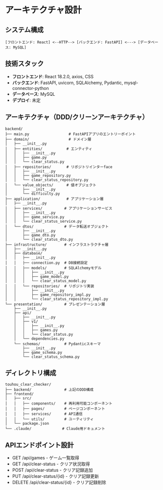# アーキテクチャ設計

## システム構成
```
[フロントエンド: React] <--HTTP--> [バックエンド: FastAPI] <---> [データベース: MySQL]
```

## 技術スタック
- **フロントエンド**: React 18.2.0, axios, CSS
- **バックエンド**: FastAPI, uvicorn, SQLAlchemy, Pydantic, mysql-connector-python
- **データベース**: MySQL
- **デプロイ**: 未定

## アーキテクチャ（DDD/クリーンアーキテクチャ）
```
backend/
├── main.py                  # FastAPIアプリのエントリーポイント
├── domain/                  # ドメイン層
│   ├── __init__.py
│   ├── entities/           # エンティティ
│   │   ├── __init__.py
│   │   ├── game.py
│   │   └── clear_status.py
│   ├── repositories/       # リポジトリインターface
│   │   ├── __init__.py
│   │   ├── game_repository.py
│   │   └── clear_status_repository.py
│   └── value_objects/      # 値オブジェクト
│       ├── __init__.py
│       └── difficulty.py
├── application/            # アプリケーション層
│   ├── __init__.py
│   ├── services/          # アプリケーションサービス
│   │   ├── __init__.py
│   │   ├── game_service.py
│   │   └── clear_status_service.py
│   └── dtos/              # データ転送オブジェクト
│       ├── __init__.py
│       ├── game_dto.py
│       └── clear_status_dto.py
├── infrastructure/        # インフラストラクチャ層
│   ├── __init__.py
│   ├── database/
│   │   ├── __init__.py
│   │   ├── connection.py  # DB接続設定
│   │   ├── models/        # SQLAlchemyモデル
│   │   │   ├── __init__.py
│   │   │   ├── game_model.py
│   │   │   └── clear_status_model.py
│   │   └── repositories/  # リポジトリ実装
│   │       ├── __init__.py
│   │       ├── game_repository_impl.py
│   │       └── clear_status_repository_impl.py
└── presentation/          # プレゼンテーション層
    ├── __init__.py
    ├── api/
    │   ├── __init__.py
    │   ├── v1/
    │   │   ├── __init__.py
    │   │   ├── games.py
    │   │   └── clear_status.py
    │   └── dependencies.py
    └── schemas/           # Pydanticスキーマ
        ├── __init__.py
        ├── game_schema.py
        └── clear_status_schema.py
```

## ディレクトリ構成
```
touhou_clear_checker/
├── backend/               # 上記のDDD構成
├── frontend/
│   ├── src/
│   │   ├── components/    # 再利用可能コンポーネント
│   │   ├── pages/         # ページコンポーネント
│   │   ├── services/      # API通信
│   │   └── utils/         # ユーティリティ
│   └── package.json
└── .claude/              # Claude用ドキュメント
```

## APIエンドポイント設計
- GET /api/games - ゲーム一覧取得
- GET /api/clear-status - クリア状況取得
- POST /api/clear-status - クリア記録追加
- PUT /api/clear-status/{id} - クリア記録更新
- DELETE /api/clear-status/{id} - クリア記録削除